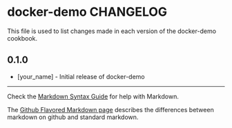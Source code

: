 docker-demo CHANGELOG
=====================

This file is used to list changes made in each version of the docker-demo cookbook.

0.1.0
-----
- [your_name] - Initial release of docker-demo

- - -
Check the [Markdown Syntax Guide](http://daringfireball.net/projects/markdown/syntax) for help with Markdown.

The [Github Flavored Markdown page](http://github.github.com/github-flavored-markdown/) describes the differences between markdown on github and standard markdown.
